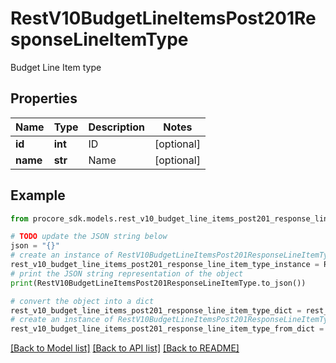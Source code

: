# RestV10BudgetLineItemsPost201ResponseLineItemType

Budget Line Item type

## Properties

Name | Type | Description | Notes
------------ | ------------- | ------------- | -------------
**id** | **int** | ID | [optional] 
**name** | **str** | Name | [optional] 

## Example

```python
from procore_sdk.models.rest_v10_budget_line_items_post201_response_line_item_type import RestV10BudgetLineItemsPost201ResponseLineItemType

# TODO update the JSON string below
json = "{}"
# create an instance of RestV10BudgetLineItemsPost201ResponseLineItemType from a JSON string
rest_v10_budget_line_items_post201_response_line_item_type_instance = RestV10BudgetLineItemsPost201ResponseLineItemType.from_json(json)
# print the JSON string representation of the object
print(RestV10BudgetLineItemsPost201ResponseLineItemType.to_json())

# convert the object into a dict
rest_v10_budget_line_items_post201_response_line_item_type_dict = rest_v10_budget_line_items_post201_response_line_item_type_instance.to_dict()
# create an instance of RestV10BudgetLineItemsPost201ResponseLineItemType from a dict
rest_v10_budget_line_items_post201_response_line_item_type_from_dict = RestV10BudgetLineItemsPost201ResponseLineItemType.from_dict(rest_v10_budget_line_items_post201_response_line_item_type_dict)
```
[[Back to Model list]](../README.md#documentation-for-models) [[Back to API list]](../README.md#documentation-for-api-endpoints) [[Back to README]](../README.md)


